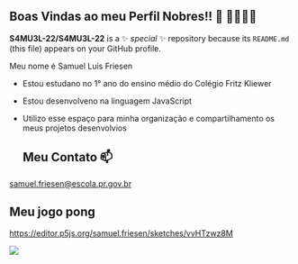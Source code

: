 ## **Boas Vindas ao meu Perfil Nobres!!** 👑 🤫🧏🏻‍♂️


**S4MU3L-22/S4MU3L-22** is a ✨ _special_ ✨ repository because its `README.md` (this file) appears on your GitHub profile.

Meu nome é Samuel Luis Friesen

- Estou estudano no 1° ano do ensino médio do Colégio Fritz Kliewer
- Estou desenvolveno na linguagem JavaScript
- Utilizo esse espaço para minha organização e compartilhamento os meus projetos desenvolvios

  ## **Meu Contato** 📫

samuel.friesen@escola.pr.gov.br

  ## **Meu jogo pong**

https://editor.p5js.org/samuel.friesen/sketches/vvHTzwz8M

![](https://tenor.com/pt-BR/view/banana-deer-gif-1346549025584764335)

